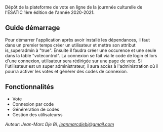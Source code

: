 Dépôt de la plateforme de vote en ligne de la journnée culturelle de l'ESATIC 1ère édition de l'année 2020-2021.

## Guide démarrage

Pour démarrer l'application après avoir installé les dépendances, il faut dans un premier temps créer un utilisateur et mettre son attribut is_superadmin à "true". Ensuite il faudra créer une occurence et une seule dans la table "votecontrol".
La connexion se fait via le code de login et lors d'une connexion, utilisateur sera rédirigée sur une page de vote. Si l'utilisateur est un super administrateur, il aura accès à l'administration où il pourra activer les votes et générer des codes de connexion. 

## Fonctionnalités

- Vote
- Connexion par code
- Généreration de codes
- Gestion des utilisateurss


*Auteur: Jean-Marc Dje Bi, jeanmarcdjebi@gmail.com*